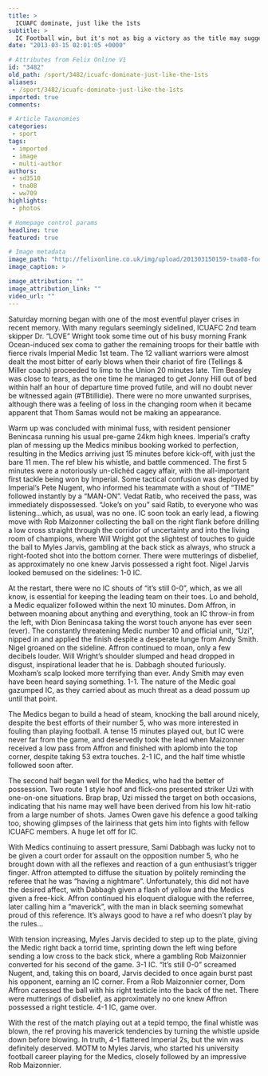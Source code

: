 ```yaml
---
title: >
  ICUAFC dominate, just like the 1sts
subtitle: >
  IC Football win, but it's not as big a victory as the title may suggest
date: "2013-03-15 02:01:05 +0000"

# Attributes from Felix Online V1
id: "3482"
old_path: /sport/3482/icuafc-dominate-just-like-the-1sts
aliases:
 - /sport/3482/icuafc-dominate-just-like-the-1sts
imported: true
comments:

# Article Taxonomies
categories:
 - sport
tags:
 - imported
 - image
 - multi-author
authors:
 - sd3510
 - tna08
 - ww709
highlights:
 - photos

# Homepage control params
headline: true
featured: true

# Image metadata
image_path: "http://felixonline.co.uk/img/upload/201303150159-tna08-footy1s.png"
image_caption: >

image_attribution: ""
image_attribution_link: ""
video_url: ""
---
```


Saturday morning began with one of the most eventful player crises in recent memory. With many regulars seemingly sidelined, ICUAFC 2nd team skipper Dr. “LOVE” Wright took some time out of his busy morning Frank Ocean-induced sex coma to gather the remaining troops for their battle with fierce rivals Imperial Medic 1st team. The 12 valliant warriors were almost dealt the most bitter of early blows when their chariot of fire (Tellings & Miller coach) proceeded to limp to the Union 20 minutes late. Tim Beasley was close to tears, as the one time he managed to get Jonny Hill out of bed within half an hour of departure time proved futile, and will no doubt never be witnessed again (#TBtillidie). There were no more unwanted surprises, although there was a feeling of loss in the changing room when it became apparent that Thom Samas would not be making an appearance.

Warm up was concluded with minimal fuss, with resident pensioner Benincasa running his usual pre-game 24km high knees. Imperial’s crafty plan of messing up the Medics minibus booking worked to perfection, resulting in the Medics arriving just 15 minutes before kick-off, with just the bare 11 men.
 The ref blew his whistle, and battle commenced. The first 5 minutes were a notoriously un-clichéd cagey affair, with the all-important first tackle being won by Imperial. Some tactical confusion was deployed by Imperial’s Pete Nugent, who informed his teammate with a shout of “TIME” followed instantly by a “MAN-ON”. Vedat Ratib, who received the pass, was immediately dispossessed. “Joke’s on you” said Ratib, to everyone who was listening…which, as usual, was no one. IC soon took an early lead, a flowing move with Rob Maizonner collecting the ball on the right flank before drilling a low cross straight through the corridor of uncertainty and into the living room of champions, where Will Wright got the slightest of touches to guide the ball to Myles Jarvis, gambling at the back stick as always, who struck a right-footed shot into the bottom corner. There were mutterings of disbelief, as approximately no one knew Jarvis possessed a right foot. Nigel Jarvis looked bemused on the sidelines: 1-0 IC.

At the restart, there were no IC shouts of “it’s still 0-0”, which, as we all know, is essential for keeping the leading team on their toes. Lo and behold, a Medic equalizer followed within the next 10 minutes. Dom Affron, in between moaning about anything and everything, took an IC throw-in from the left, with Dion Benincasa taking the worst touch anyone has ever seen (ever). The constantly threatening Medic number 10 and official unit, “Uzi”, nipped in and applied the finish despite a desperate lunge from Andy Smith. Nigel groaned on the sideline. Affron continued to moan, only a few decibels louder. Will Wright’s shoulder slumped and head dropped in disgust, inspirational leader that he is. Dabbagh shouted furiously. Moxham’s scalp looked more terrifying than ever. Andy Smith may even have been heard saying something. 1-1. The nature of the Medic goal gazumped IC, as they carried about as much threat as a dead possum up until that point.

The Medics began to build a head of steam, knocking the ball around nicely, despite the best efforts of their number 5, who was more interested in fouling than playing football. A tense 15 minutes played out, but IC were never far from the game, and deservedly took the lead when Maizonner received a low pass from Affron and finished with aplomb into the top corner, despite taking 53 extra touches. 2-1 IC, and the half time whistle followed soon after.

The second half began well for the Medics, who had the better of possession. Two route 1 style hoof and flick-ons presented striker Uzi with one-on-one situations. Brap brap, Uzi missed the target on both occasions, indicating that his name may well have been derived from his low hit-ratio from a large number of shots. James Owen gave his defence a good talking too, showing glimpses of the lairiness that gets him into fights with fellow ICUAFC members. A huge let off for IC.

With Medics continuing to assert pressure, Sami Dabbagh was lucky not to be given a court order for assault on the opposition number 5, who he brought down with all the reflexes and reaction of a gun enthusiast’s trigger finger. Affron attempted to diffuse the situation by politely reminding the referee that he was “having a nightmare”. Unfortunately, this did not have the desired affect, with Dabbagh given a flash of yellow and the Medics given a free-kick. Affron continued his eloquent dialogue with the referree, later calling him a “maverick”, with the man in black seeming somewhat proud of this reference. It’s always good to have a ref who doesn’t play by the rules…

With tension increasing, Myles Jarvis decided to step up to the plate, giving the Medic right back a torrid time, sprinting down the left wing before sending a low cross to the back stick, where a gambling Rob Maizonnier converted for his second of the game. 3-1 IC. “It’s still 0-0” screamed Nugent, and, taking this on board, Jarvis decided to once again burst past his opponent, earning an IC corner. From a Rob Maizonnier corner, Dom Affron caressed the ball with his right testicle into the back of the net. There were mutterings of disbelief, as approximately no one knew Affron possessed a right testicle. 4-1 IC, game over.

With the rest of the match playing out at a tepid tempo, the final whistle was blown, the ref proving his maverick tendencies by turning the whistle upside down before blowing. In truth, 4-1 flattered Imperial 2s, but the win was definitely deserved. MOTM to Myles Jarvis, who started his university football career playing for the Medics, closely followed by an impressive Rob Maizonnier.
